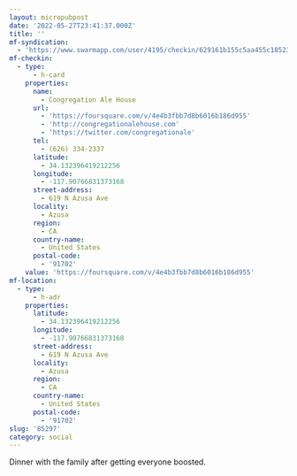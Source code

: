 ```yaml
---
layout: micropubpost
date: '2022-05-27T23:41:37.000Z'
title: ''
mf-syndication:
  - 'https://www.swarmapp.com/user/4195/checkin/629161b155c5aa455c18523b'
mf-checkin:
  - type:
      - h-card
    properties:
      name:
        - Congregation Ale House
      url:
        - 'https://foursquare.com/v/4e4b3fbb7d8b6016b186d955'
        - 'http://congregationalehouse.com'
        - 'https://twitter.com/congregationale'
      tel:
        - (626) 334-2337
      latitude:
        - 34.132396419212256
      longitude:
        - -117.90766831373168
      street-address:
        - 619 N Azusa Ave
      locality:
        - Azusa
      region:
        - CA
      country-name:
        - United States
      postal-code:
        - '91702'
    value: 'https://foursquare.com/v/4e4b3fbb7d8b6016b186d955'
mf-location:
  - type:
      - h-adr
    properties:
      latitude:
        - 34.132396419212256
      longitude:
        - -117.90766831373168
      street-address:
        - 619 N Azusa Ave
      locality:
        - Azusa
      region:
        - CA
      country-name:
        - United States
      postal-code:
        - '91702'
slug: '85297'
category: social
---
```

Dinner with the family after getting everyone boosted.

